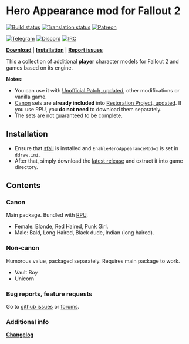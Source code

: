 # Hero Appearance mod for Fallout 2

[![Build status](https://github.com/BGforgeNet/Fallout2_Hero_Appearance/workflows/package/badge.svg)](https://github.com/BGforgeNet/Fallout2_Hero_Appearance/actions?query=workflow%3Apackage)
[![Translation status](https://hive.bgforge.net/widgets/fallout/-/hero-appearance/svg-badge.svg)](https://hive.bgforge.net/projects/fallout/hero-appearance/)
[![Patreon](https://img.shields.io/badge/Patreon-donate-FF424D?logo=Patreon&labelColor=141518)](https://www.patreon.com/BGforge)

[![Telegram](https://img.shields.io/badge/telegram-join%20%20%20%20%E2%9D%B1%E2%9D%B1%E2%9D%B1-darkorange?logo=telegram)](https://t.me/bgforge)
[![Discord](https://img.shields.io/discord/420268540700917760?logo=discord&label=discord&color=blue&logoColor=FEE75C)](https://discord.gg/4Yqfggm)
[![IRC](https://img.shields.io/badge/%23IRC-join%20%20%20%20%E2%9D%B1%E2%9D%B1%E2%9D%B1-darkorange)](https://bgforge.net/irc)

[**Download**](https://github.com/BGforgeNet/Fallout2_Hero_Appearance/releases/latest)
| [**Installation**](#installation)
| [**Report issues**](#bug-reports-feature-requests)

This a collection of additional **player** character models for Fallout 2 and games based on its engine.

**Notes:**

- You can use it with [Unofficial Patch, updated](https://github.com/BGforgeNet/Fallout2_Unofficial_Patch), other modifications or vanilla game.
- [Canon](#canon) sets are **already included** into [Restoration Project, updated](https://github.com/BGforgeNet/Fallout2_Restoration_Project). If you use RPU, you **do not need** to download them separately.
- The sets are not guaranteed to be complete.

## Installation

- Ensure that [sfall](https://github.com/sfall-team/sfall) is installed and `EnableHeroAppearanceMod=1` is set in `ddraw.ini`.
- After that, simply download the [latest release](https://github.com/BGforgeNet/Fallout2_Hero_Appearance/releases/latest) and extract it into game directory.

## Contents

### Canon

Main package. Bundled with [RPU](https://github.com/BGforgeNet/Fallout2_Restoration_Project).

- Female: Blonde, Red Haired, Punk Girl.
- Male: Bald, Long Haired, Black dude, Indian (long haired).

### Non-canon

Humorous value, packaged separately. Requires main package to work.

- Vault Boy
- Unicorn

### Bug reports, feature requests

Go to [github issues](https://github.com/BGforgeNet/Fallout2_Hero_Appearance/issues) or [forums](https://forums.bgforge.net/viewforum.php?f=34).

### Additional info

[**Changelog**](docs/changelog.md)
